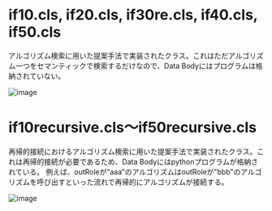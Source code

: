 # if10.cls, if20.cls, if30re.cls, if40.cls, if50.cls
アルゴリズム検索に用いた提案手法で実装されたクラス。これはただアルゴリズム一つをセマンティックで検索するだけなので、Data Bodyにはプログラムは格納されていない。

![image](https://github.com/nakajimalab-bmi-tmd/ion_2023/assets/103047091/9ec5328f-492e-47b1-9045-44388acadc43)


# if10recursive.cls〜if50recursive.cls
再帰的接続におけるアルゴリズム検索に用いた提案手法で実装されたクラス。これは再帰的接続が必要であるため、Data Bodyにはpythonプログラムが格納されている。
例えば、outRoleが“aaa”のアルゴリズムはoutRoleが"bbb"のアルゴリズムを呼び出すといった流れで再帰的にアルゴリズムが接続する。

![image](https://github.com/nakajimalab-bmi-tmd/ion_2023/assets/103047091/d3168815-91b9-4b9d-bb5c-f578fc7dc5b5)
